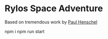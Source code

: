 # Rylos Space Adventure

Based on tremendous work by [Paul Henschel](https://github.com/drcmda)

npm i
npm run start
